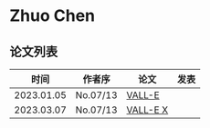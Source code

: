 # Zhuo Chen


## 论文列表

| 时间 | 作者序 | 论文 | 发表 |
|:-:|:-:|---|---|
| 2023.01.05 | No.07/13 | [VALL-E](../Models/Speech_LLM/2023.01.05_VALL-E.md) |
| 2023.03.07 | No.07/13 | [VALL-E X](../Models/Speech_LLM/2023.03.07_VALL-E_X.md) |